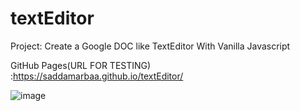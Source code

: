 # textEditor
Project: Create a Google DOC like TextEditor With Vanilla Javascript

GitHub Pages(URL FOR TESTING) :https://saddamarbaa.github.io/textEditor/


![image](https://user-images.githubusercontent.com/51326421/102085254-f261df80-3e48-11eb-8e3c-54ee4a167da7.png)
